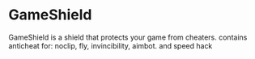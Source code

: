 # GameShield
GameShield is a shield that protects your game from cheaters. contains anticheat for: noclip, fly, invincibility, aimbot. and speed hack
